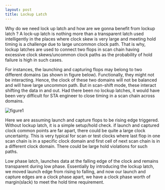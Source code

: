 ```yaml
---
layout: post
title: Lockup Latch
---
```


Why do we need lock up latch and how are we gonna benefit from lockup latch ?
A lock-up latch is nothing more than a transparent latch used intelligently in the places where clock skew is very large and meeting hold timing is a challenge due to large uncommon clock path. That is why, lockup latches are used to connect two flops in scan chain having excessive clock skews/uncommon clock paths as the probability of hold failure is high in such cases.

For instances, the launching and capturing flops may belong to two different domains (as shown in figure below). Functionally, they might not be interacting. Hence, the clock of these two domains will not be balanced and will have large uncommon path. But in scan-shift mode, these interact shifting the data in and out. Had there been no lockup latches, it would have been very difficult for STA engineer to close timing in a scan chain across domains.

![figure1](https://www.edn.com/wp-content/uploads/contenteetimes-images-edn-systems-design-design-fsenhtimclo-figure3.jpg)

Here we are assuming launch and capture flops to be rising edge triggered. Without lockup latch, it is a simple setup/hold check. if
launch and captured clock common points are far apart, there could be quite a large clock uncertainty. This is very typical for scan or test clocks where last flop in one scan chain is in a specific clock domain and first cell of next scan chain is in a different clock domain. There could be large hold violations for such paths.

Low phase latch, launches data at the falling edge of the clock and remains transparent during low phase. Essentially by introducing the lockup latch, we moved launch edge from rising to falling, and now our launch and capture edges are a clock phase apart, we have a clock phase worth of margin(slack) to meet the hold time requirement.

